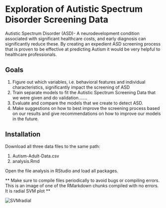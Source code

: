 # Exploration of Autistic Spectrum Disorder Screening Data
Autistic Spectrum Disorder (ASD)- A neurodevelopment condition associated with significant healthcare costs, and early diagnosis can significantly reduce these. By creating an expedient ASD screening process that is proven to be effective at predicting Autism it would be very helpful to healthcare professionals. 


## Goals 
1. Figure out which variables, i.e. behavioral features and individual characteristics, significantly impact the screening of ASD 
2. Train separate models to fit the Autistic Spectrum Screening Data  that we were given and do validation…….
3. Evaluate and compare the models that we create to detect ASD.
4. Make suggestions on how to best improve the screening process based on our results and give recommendations on how to improve our models in the future.

## Installation

Download all three data files to the same path: 
1. Autism-Adult-Data.csv
2. analysis.Rmd

Open the file analysis in RStudio and load all packages.

** Make sure to compile files periodically to avoid bugs or compiling errors. This is an image of one of the RMarkdown chunks compiled with no errors. It is radial SVM plot **

![SVMradial](https://user-images.githubusercontent.com/39391126/169956680-384235aa-47fa-4215-9f87-1db784573ab1.png)
